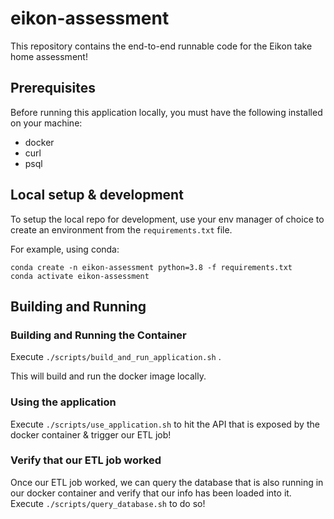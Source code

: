 # eikon-assessment

This repository contains the end-to-end runnable code for the Eikon take home assessment!

## Prerequisites

Before running this application locally, you must have the following installed on your machine:
 * docker
 * curl
 * psql

## Local setup & development
To setup the local repo for development, use your env manager of choice to create an environment from the `requirements.txt` file.

For example, using conda:
```
conda create -n eikon-assessment python=3.8 -f requirements.txt
conda activate eikon-assessment
```

## Building and Running

### Building and Running the Container

Execute `./scripts/build_and_run_application.sh` .

This will build and run the docker image locally.


### Using the application

Execute `./scripts/use_application.sh` to hit the API that is exposed by the docker container & trigger our ETL job!

### Verify that our ETL job worked

Once our ETL job worked, we can query the database that is also running in our docker container and verify that our info has been loaded into it.
Execute `./scripts/query_database.sh` to do so!
